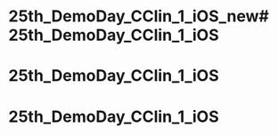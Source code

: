 # 25th_DemoDay_CClin_1_iOS_new# 25th_DemoDay_CClin_1_iOS
# 25th_DemoDay_CClin_1_iOS
# 25th_DemoDay_CClin_1_iOS
